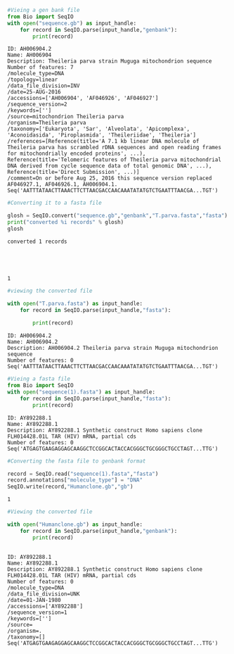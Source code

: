 ```python
#Vieing a gen bank file
from Bio import SeqIO
with open("sequence.gb") as input_handle:
    for record in SeqIO.parse(input_handle,"genbank"):
        print(record)
```

    ID: AH006904.2
    Name: AH006904
    Description: Theileria parva strain Muguga mitochondrion sequence
    Number of features: 7
    /molecule_type=DNA
    /topology=linear
    /data_file_division=INV
    /date=25-AUG-2016
    /accessions=['AH006904', 'AF046926', 'AF046927']
    /sequence_version=2
    /keywords=['']
    /source=mitochondrion Theileria parva
    /organism=Theileria parva
    /taxonomy=['Eukaryota', 'Sar', 'Alveolata', 'Apicomplexa', 'Aconoidasida', 'Piroplasmida', 'Theileriidae', 'Theileria']
    /references=[Reference(title='A 7.1 kb linear DNA molecule of Theileria parva has scrambled rDNA sequences and open reading frames for mitochondrially encoded proteins', ...), Reference(title='Telomeric features of Theileria parva mitochondrial DNA derived from cycle sequence data of total genomic DNA', ...), Reference(title='Direct Submission', ...)]
    /comment=On or before Aug 25, 2016 this sequence version replaced
    AF046927.1, AF046926.1, AH006904.1.
    Seq('AATTTATAACTTAAACTTCTTAACGACCAACAAATATATGTCTGAATTTAACGA...TGT')
    


```python
#Converting it to a fasta file

glosh = SeqIO.convert("sequence.gb","genbank","T.parva.fasta","fasta")
print("converted %i records" % glosh)
glosh


```

    converted 1 records
    




    1




```python
#viewing the converted file

with open("T.parva.fasta") as input_handle:
    for record in SeqIO.parse(input_handle,"fasta"):
        
        print(record)
```

    ID: AH006904.2
    Name: AH006904.2
    Description: AH006904.2 Theileria parva strain Muguga mitochondrion sequence
    Number of features: 0
    Seq('AATTTATAACTTAAACTTCTTAACGACCAACAAATATATGTCTGAATTTAACGA...TGT')
    


```python
#Vieing a fasta file
from Bio import SeqIO
with open("sequence(1).fasta") as input_handle:
    for record in SeqIO.parse(input_handle,"fasta"):
        print(record)
```

    ID: AY892288.1
    Name: AY892288.1
    Description: AY892288.1 Synthetic construct Homo sapiens clone FLH014428.01L TAR (HIV) mRNA, partial cds
    Number of features: 0
    Seq('ATGAGTGAAGAGGAGCAAGGCTCCGGCACTACCACGGGCTGCGGGCTGCCTAGT...TTG')
    


```python
#Converting the fasta file to genbank format

record = SeqIO.read("sequence(1).fasta","fasta")
record.annotations["molecule_type"] = "DNA"
SeqIO.write(record,"Humanclone.gb","gb")
```




    1




```python
#Viewing the converted file

with open("Humanclone.gb") as input_handle:
    for record in SeqIO.parse(input_handle,"genbank"):
        print(record)
    
```

    ID: AY892288.1
    Name: AY892288.1
    Description: AY892288.1 Synthetic construct Homo sapiens clone FLH014428.01L TAR (HIV) mRNA, partial cds
    Number of features: 0
    /molecule_type=DNA
    /data_file_division=UNK
    /date=01-JAN-1980
    /accessions=['AY892288']
    /sequence_version=1
    /keywords=['']
    /source=
    /organism=.
    /taxonomy=[]
    Seq('ATGAGTGAAGAGGAGCAAGGCTCCGGCACTACCACGGGCTGCGGGCTGCCTAGT...TTG')
    
